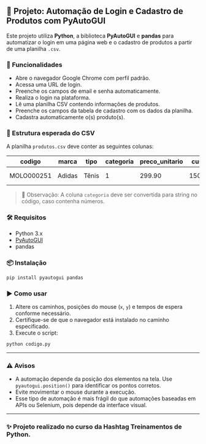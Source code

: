 

## 🐍 Projeto: Automação de Login e Cadastro de Produtos com PyAutoGUI

Este projeto utiliza **Python**, a biblioteca **PyAutoGUI** e **pandas** para automatizar o login em uma página web e o cadastro de produtos a partir de uma planilha `.csv`.

### 🚀 Funcionalidades

- Abre o navegador Google Chrome com perfil padrão.
- Acessa uma URL de login.
- Preenche os campos de email e senha automaticamente.
- Realiza o login na plataforma.
- Lê uma planilha CSV contendo informações de produtos.
- Preenche os campos da tabela de cadastro com os dados da planilha.
- Cadastra automaticamente o(s) produto(s).

### 📁 Estrutura esperada do CSV

A planilha `produtos.csv` deve conter as seguintes colunas:

| codigo       | marca   | tipo      | categoria | preco_unitario | custo  | obs           |
|--------------|---------|-----------|-----------|----------------|--------|----------------|
| MOLO000251   | Adidas  | Tênis     | 1         | 299.90         | 150.00 | Produto novo   |

> 📝 Observação: A coluna `categoria` deve ser convertida para string no código, caso contenha números.

### 🛠️ Requisitos

- Python 3.x
- [PyAutoGUI](https://pypi.org/project/pyautogui/)
- pandas

### 📦 Instalação

```bash
pip install pyautogui pandas
```

### ▶️ Como usar

1. Altere os caminhos, posições do mouse (`x`, `y`) e tempos de espera conforme necessário.
2. Certifique-se de que o navegador está instalado no caminho especificado.
3. Execute o script:

```bash
python codigo.py
```

---

### ⚠️ Avisos

- A automação depende da posição dos elementos na tela. Use `pyautogui.position()` para identificar os pontos corretos.
- Evite movimentar o mouse durante a execução.
- Esse tipo de automação é mais frágil do que automações baseadas em APIs ou Selenium, pois depende da interface visual.

---

### ✨ Projeto realizado no curso da Hashtag Treinamentos de Python.



